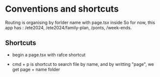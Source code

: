 # Conventions and shortcuts

Routing is organising by forlder name with page.tsx inside
So for now, this app has : /ete2024, /ete2024/family-plan, /ponts, /week-ends.

## Shortcuts

- begin a page.tsx with rafce shortcut

- cmd + p is shortcut to search file by name, and by writting "page", we get page + name folder
